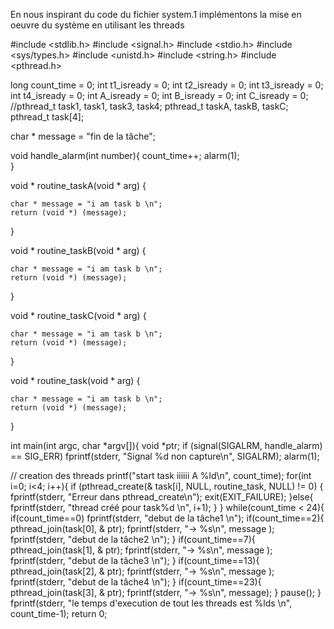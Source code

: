 En nous inspirant du code du fichier  system.1 implémentons la mise en oeuvre du système en utilisant les threads

#include <stdlib.h>
#include <signal.h>
#include <stdio.h>
#include <sys/types.h>
#include <unistd.h>
#include <string.h>
#include <pthread.h>

long count_time = 0;
int t1_isready = 0;
int t2_isready = 0;
int t3_isready = 0;
int t4_isready = 0;
int A_isready = 0;
int B_isready = 0;
int C_isready = 0;
//pthread_t task1, task1, task3, task4;
pthread_t taskA, taskB, taskC;
pthread_t task[4];


char * message = "fin de la tâche";

void handle_alarm(int number){
  count_time++;
  alarm(1);	        
}

void * routine_taskA(void * arg)
{
        
	char * message = "i am task b \n";
	return (void *) (message);
}


void * routine_taskB(void * arg)
{
        
	char * message = "i am task b \n";
	return (void *) (message);
}

void * routine_taskC(void * arg)
{
	
	char * message = "i am task b \n";
	return (void *) (message);
}

void * routine_task(void * arg)
{
	
	char * message = "i am task b \n";
	return (void *) (message);
}

int main(int argc, char *argv[]){
  void *ptr;
  if (signal(SIGALRM, handle_alarm) == SIG_ERR)
    fprintf(stderr, "Signal %d non capture\n", SIGALRM);
  alarm(1);

  // creation des threads 
  printf("start task iiiiii A %ld\n", count_time);
  for(int i=0; i<4; i++){
        if (pthread_create(& task[i], NULL, routine_task, NULL) != 0) {
                fprintf(stderr, "Erreur dans pthread_create\n");
                exit(EXIT_FAILURE);
        }else{
		fprintf(stderr, "thread créé pour task%d \n", i+1);
	}
  }
  while(count_time < 24){
    if(count_time==0)  fprintf(stderr, "debut de la tâche1 \n");
    if(count_time==2){ 
    	pthread_join(task[0], & ptr);
    	fprintf(stderr, "-> %s\n", message );
	fprintf(stderr, "debut de la tâche2 \n"); 
    }
    if(count_time==7){ 
    	pthread_join(task[1], & ptr);
    	fprintf(stderr, "-> %s\n", message );
	fprintf(stderr, "debut de la tâche3 \n"); 
    }
    if(count_time==13){ 
    	pthread_join(task[2], & ptr);
    	fprintf(stderr, "-> %s\n", message );
	fprintf(stderr, "debut de la tâche4 \n"); 
    }
    if(count_time==23){ 
    	pthread_join(task[3], & ptr);
	fprintf(stderr, "-> %s\n", message);
    }
    pause();
  }
  fprintf(stderr, "le temps d'execution de tout les threads est %lds \n", count_time-1);
  return 0;
